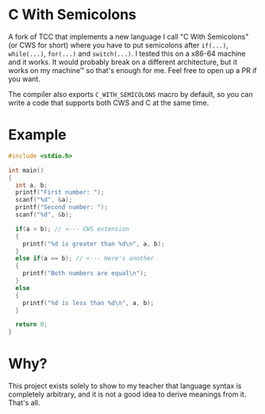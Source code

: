 # C With Semicolons
A fork of TCC that implements a new language I call "C With Semicolons" (or CWS for short) where you have to put semicolons after `if(...)`, `while(...)`, `for(...)` and `switch(...)`.
I tested this on a x86-64 machine and it works. It would probably break on a different architecture, but it works on my machine™ so that's enough for me. Feel free to open up a PR if you want.

The compiler also exports `C_WITH_SEMICOLONS` macro by default, so you can write a code that supports both CWS and C at the same time.

# Example
```c
#include <stdio.h>

int main()
{
  int a, b;
  printf("First number: ");
  scanf("%d", &a);
  printf("Second number: ");
  scanf("%d", &b);

  if(a > b); // <--- CWS extension
  {
    printf("%d is greater than %d\n", a, b);
  }
  else if(a == b); // <--- Here's another
  {
    printf("Both numbers are equal\n");
  }
  else
  {
    printf("%d is less than %d\n", a, b);
  }

  return 0;
}
```

# Why?
This project exists solely to show to my teacher that language syntax is completely arbitrary, and it is not a good idea to derive meanings from it. That's all.
